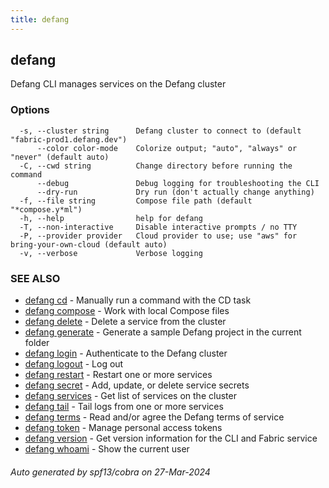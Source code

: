 ```yaml
---
title: defang
---
```

## defang

Defang CLI manages services on the Defang cluster

### Options

```
  -s, --cluster string      Defang cluster to connect to (default "fabric-prod1.defang.dev")
      --color color-mode    Colorize output; "auto", "always" or "never" (default auto)
  -C, --cwd string          Change directory before running the command
      --debug               Debug logging for troubleshooting the CLI
      --dry-run             Dry run (don't actually change anything)
  -f, --file string         Compose file path (default "*compose.y*ml")
  -h, --help                help for defang
  -T, --non-interactive     Disable interactive prompts / no TTY
  -P, --provider provider   Cloud provider to use; use "aws" for bring-your-own-cloud (default auto)
  -v, --verbose             Verbose logging
```

### SEE ALSO

* [defang cd](defang_cd.md)	 - Manually run a command with the CD task
* [defang compose](defang_compose.md)	 - Work with local Compose files
* [defang delete](defang_delete.md)	 - Delete a service from the cluster
* [defang generate](defang_generate.md)	 - Generate a sample Defang project in the current folder
* [defang login](defang_login.md)	 - Authenticate to the Defang cluster
* [defang logout](defang_logout.md)	 - Log out
* [defang restart](defang_restart.md)	 - Restart one or more services
* [defang secret](defang_secret.md)	 - Add, update, or delete service secrets
* [defang services](defang_services.md)	 - Get list of services on the cluster
* [defang tail](defang_tail.md)	 - Tail logs from one or more services
* [defang terms](defang_terms.md)	 - Read and/or agree the Defang terms of service
* [defang token](defang_token.md)	 - Manage personal access tokens
* [defang version](defang_version.md)	 - Get version information for the CLI and Fabric service
* [defang whoami](defang_whoami.md)	 - Show the current user

###### Auto generated by spf13/cobra on 27-Mar-2024
